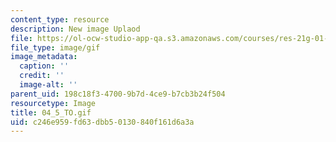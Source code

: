 ```yaml
---
content_type: resource
description: New image Uplaod
file: https://ol-ocw-studio-app-qa.s3.amazonaws.com/courses/res-21g-01-kana-spring-2010/c246e959fd63dbb50130840f161d6a3a_04_5_TO.gif
file_type: image/gif
image_metadata:
  caption: ''
  credit: ''
  image-alt: ''
parent_uid: 198c18f3-4700-9b7d-4ce9-b7cb3b24f504
resourcetype: Image
title: 04_5_TO.gif
uid: c246e959-fd63-dbb5-0130-840f161d6a3a
---
```


